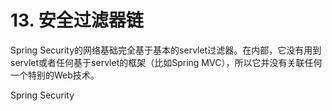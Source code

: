 # 13. 安全过滤器链
Spring Security的网络基础完全基于基本的servlet过滤器。在内部，它没有用到servlet或者任何基于servlet的框架（比如Spring MVC），所以它并没有关联任何一个特别的Web技术。

Spring Security
